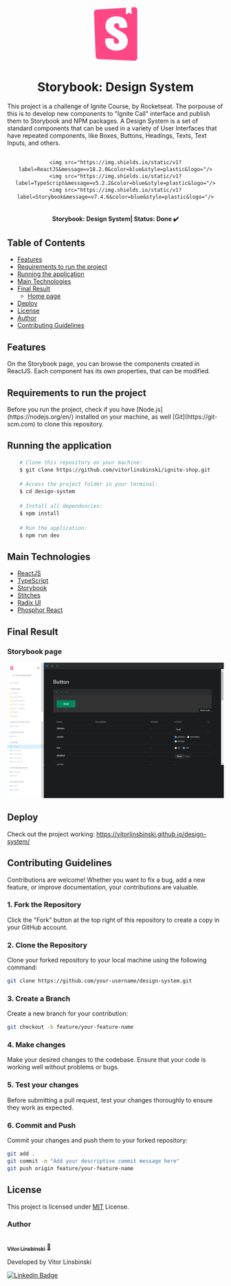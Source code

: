 <div align="center">
  <img src="./assets/icon-storybook-default.svg" />
</div>

<h1 align = "center">Storybook: Design System</h1>
<p>This project is a challenge of Ignite Course, by Rocketseat. The porpouse of this is to develop new components to "Ignite Call" interface and publish them to Storybook and NPM packages. A Design System is a set of standard components that can be used in a variety of User Interfaces that have repeated components, like Boxes, Buttons, Headings, Texts, Text Inputs, and others.</p>

<div align="center">
  <div style="display: flex; justify-content: space-between; align-items: center;">

    <img src="https://img.shields.io/static/v1?label=ReactJS&message=v18.2.0&color=blue&style=plastic&logo="/>
    <img src="https://img.shields.io/static/v1?label=TypeScript&message=v5.2.2&color=blue&style=plastic&logo="/>
    <img src="https://img.shields.io/static/v1?label=Storybook&message=v7.4.6&color=blue&style=plastic&logo="/>

  </div>
</div>

<h4 align="center"> 
	Storybook: Design System| Status: Done ✔️
</h4>

## Table of Contents

- [Features](#features)
- [Requirements to run the project](#requirements-to-run-the-project)
- [Running the application](#running-the-application)
- [Main Technologies](#main-technologies)
- [Final Result](#final-result)
  - [Home page](#home-page)
- [Deploy](#deploy)
- [License](#license)
- [Author](#author)
- [Contributing Guidelines](#contributing-guidelines)

## Features

On the Storybook page, you can browse the components created in ReactJS. Each component has its own properties, that can be modified.

## Requirements to run the project

<p>Before you run the project, check if you have [Node.js](https://nodejs.org/en/) installed on your machine, as well [Git](https://git-scm.com) to clone this repository.</p>

## Running the application

```bash
    # Clone this repository on your machine:
    $ git clone https://github.com/vitorlinsbinski/ignite-shop.git

    # Access the project folder in your terminal:
    $ cd design-system

    # Install all dependencies:
    $ npm install

    # Run the application:
    $ npm run dev
```

## Main Technologies

- [ReactJS](https://react.dev/)
- [TypeScript](https://www.typescriptlang.org/)
- [Storybook](https://storybook.js.org/)
- [Stitches](https://stitches.dev/)
- [Radix UI](https://www.radix-ui.com/)
- [Phosphor React](https://www.npmjs.com/package/phosphor-react)

## Final Result

### Storybook page

<img src = "./assets/storybook-page-screenshot.png"/>

## Deploy

Check out the project working: https://vitorlinsbinski.github.io/design-system/

## Contributing Guidelines

Contributions are welcome! Whether you want to fix a bug, add a new feature, or improve documentation, your contributions are valuable.

### 1. Fork the Repository

Click the "Fork" button at the top right of this repository to create a copy in your GitHub account.

### 2. Clone the Repository

Clone your forked repository to your local machine using the following command:

```bash
git clone https://github.com/your-username/design-system.git
```

### 3. Create a Branch

Create a new branch for your contribution:

```bash
git checkout -b feature/your-feature-name
```

### 4. Make changes

Make your desired changes to the codebase. Ensure that your code is working well without problems or bugs.

### 5. Test your changes

Before submitting a pull request, test your changes thoroughly to ensure they work as expected.

### 6. Commit and Push

Commit your changes and push them to your forked repository:

```bash
git add .
git commit -m "Add your descriptive commit message here"
git push origin feature/your-feature-name
```

## License

This project is licensed under [MIT](https://choosealicense.com/licenses/mit/) License.

### Author

<a href="https://github.com/vitorlinsbinski">
 <img style="border-radius: 50%;" src="https://avatars.githubusercontent.com/u/69444717?v=4" width="100px;" alt=""/>
 <br />
 <sub><b>Vitor Linsbinski</b></sub></a> <a href="https://github.com/vitorlinsbinski" title="">🚀</a>

Developed by Vitor Linsbinski

[![Linkedin Badge](https://img.shields.io/badge/-Vitor-blue?style=flat-square&logo=Linkedin&logoColor=white&link=https://www.linkedin.com/in/vitorlinsbinski/)](https://www.linkedin.com/in/vitorlinsbinski/)
